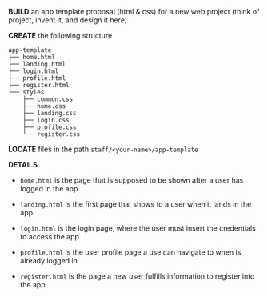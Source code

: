 **BUILD** an app template proposal (html & css) for a new web project (think of project, invent it, and design it here)

**CREATE** the following structure

```
app-template
├── home.html
├── landing.html
├── login.html
├── profile.html
├── register.html
└── styles
    ├── common.css
    ├── home.css
    ├── landing.css
    ├── login.css
    ├── profile.css
    └── register.css
```

**LOCATE** files in the path ```staff/<your-name>/app-template```

**DETAILS**

- ```home.html``` is the page that is supposed to be shown after a user has logged in the app

- ```landing.html``` is the first page that shows to a user when it lands in the app

- ```login.html``` is the login page, where the user must insert the credentials to access the app

- ```profile.html``` is the user profile page a use can navigate to when is already logged in

- ```register.html``` is the page a new user fulfills information to register into the app



